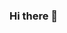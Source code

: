 ### Hi there 👋

<!--
**AmkarB/AmkarB** is a ✨ _special_ ✨ repository because its `README.md` (this file) appears on your GitHub profile.

Here are some ideas to get you started:

- 🔭 I’m currently working on ... BU
- 🌱 I’m currently learning ...Machine learning
- 👯 I’m looking to collaborate on ...
- 🤔 I’m looking for help with ...
- 💬 Ask me about ...
- 📫 How to reach me: ...Unreachable
- 😄 Pronouns: ...
- ⚡ Fun fact: ...
-->

